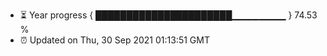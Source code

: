 - ⏳ Year progress { ██████████████████████▁▁▁▁▁▁▁▁ } 74.53 %
- ⏰ Updated on Thu, 30 Sep 2021 01:13:51 GMT

